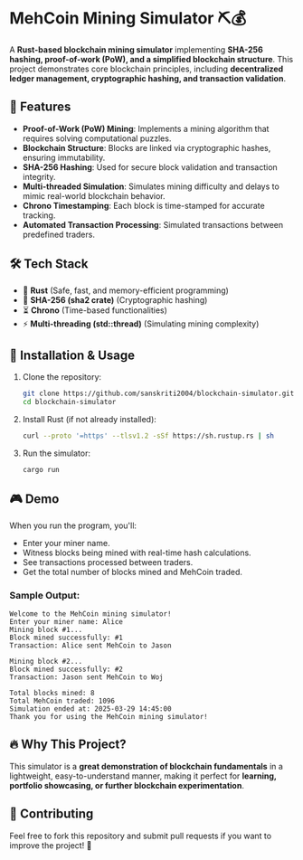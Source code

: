 # MehCoin Mining Simulator ⛏️💰

A **Rust-based blockchain mining simulator** implementing **SHA-256 hashing, proof-of-work (PoW), and a simplified blockchain structure**. This project demonstrates core blockchain principles, including **decentralized ledger management, cryptographic hashing, and transaction validation**.

## 🚀 Features
- **Proof-of-Work (PoW) Mining**: Implements a mining algorithm that requires solving computational puzzles.
- **Blockchain Structure**: Blocks are linked via cryptographic hashes, ensuring immutability.
- **SHA-256 Hashing**: Used for secure block validation and transaction integrity.
- **Multi-threaded Simulation**: Simulates mining difficulty and delays to mimic real-world blockchain behavior.
- **Chrono Timestamping**: Each block is time-stamped for accurate tracking.
- **Automated Transaction Processing**: Simulated transactions between predefined traders.

## 🛠️ Tech Stack
- 🦀 **Rust** (Safe, fast, and memory-efficient programming)
- 🔐 **SHA-256 (sha2 crate)** (Cryptographic hashing)
- ⏳ **Chrono** (Time-based functionalities)
- ⚡ **Multi-threading (std::thread)** (Simulating mining complexity)

## 📜 Installation & Usage
1. Clone the repository:
   ```sh
   git clone https://github.com/sanskriti2004/blockchain-simulator.git
   cd blockchain-simulator
   ```
2. Install Rust (if not already installed):
   ```sh
   curl --proto '=https' --tlsv1.2 -sSf https://sh.rustup.rs | sh
   ```
3. Run the simulator:
   ```sh
   cargo run
   ```

## 🎮 Demo
When you run the program, you'll:
- Enter your miner name.
- Witness blocks being mined with real-time hash calculations.
- See transactions processed between traders.
- Get the total number of blocks mined and MehCoin traded.
### Sample Output:
```
Welcome to the MehCoin mining simulator!
Enter your miner name: Alice
Mining block #1...
Block mined successfully: #1
Transaction: Alice sent MehCoin to Jason

Mining block #2...
Block mined successfully: #2
Transaction: Jason sent MehCoin to Woj

Total blocks mined: 8
Total MehCoin traded: 1096
Simulation ended at: 2025-03-29 14:45:00
Thank you for using the MehCoin mining simulator!
```
## 🔥 Why This Project?
This simulator is a **great demonstration of blockchain fundamentals** in a lightweight, easy-to-understand manner, making it perfect for **learning, portfolio showcasing, or further blockchain experimentation**.

## 🤝 Contributing
Feel free to fork this repository and submit pull requests if you want to improve the project! 🚀
